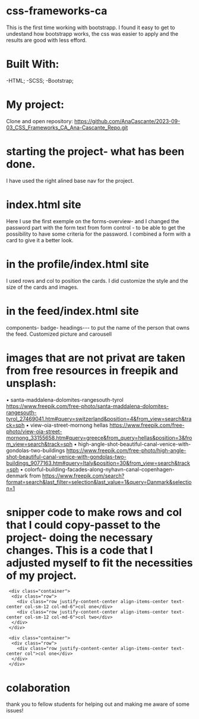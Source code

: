 # css-frameworks-ca

This is the first time working with bootstrapp. I found it easy to get to undestand how bootstrapp works, the css was easier to apply and the results are good with less efford. 

# Built With:
  -HTML;
  -SCSS;
  -Bootstrap;


# My project: 

Clone and open repository: https://github.com/AnaCascante/2023-09-03_CSS_Frameworks_CA_Ana-Cascante_Repo.git


# starting the project- what has been done. 


I have used the right alined base nav for the project. 

# index.html site 

Here I use the first exemple on the forms-overview- and I changed the password part with the form text from form control - to be able to get the possibility to have some criteria for the password. I combined a form with a card to give it a better look. 

# in the profile/index.html site 

I used rows and col to position the cards. I did customize the style and the size of the cards and images. 


# in the feed/index.html site

components- badge- headings--- to put the name of the person that owns the feed. 
Customized picture and carousell



# images that are not privat are  taken from free resources in freepik and unsplash: 

•	santa-maddalena-dolomites-rangesouth-tyrol https://www.freepik.com/free-photo/santa-maddalena-dolomites-rangesouth-tyrol_27469041.htm#query=switzerland&position=4&from_view=search&track=sph
•	view-oia-street-mornong hellas https://www.freepik.com/free-photo/view-oia-street-mornong_33155658.htm#query=greece&from_query=hellas&position=3&from_view=search&track=sph
•	high-angle-shot-beautiful-canal-venice-with-gondolas-two-buildings  https://www.freepik.com/free-photo/high-angle-shot-beautiful-canal-venice-with-gondolas-two-buildings_9077163.htm#query=Italy&position=30&from_view=search&track=sph
•	colorful-building-facades-along-nyhavn-canal-copenhagen-denmark from https://www.freepik.com/search?format=search&last_filter=selection&last_value=1&query=Danmark&selection=1



# snipper code to make rows and col that I could copy-passet to the project- doing the necessary changes. This is a code that I adjusted myself to fit the necessities of my project. 

     <div class="container">
      <div class="row">
        <div class="row justify-content-center align-items-center text-center col-sm-12 col-md-6">col one</div>
        <div class="row justify-content-center align-items-center text-center col-sm-12 col-md-6">col two</div>
      </div>
     </div>

     <div class="container">
      <div class="row">
        <div class="row justify-content-center align-items-center text-center col">col one</div>
      </div>
     </div>

# colaboration 

thank you to fellow students for helping out and making me aware of some issues! 